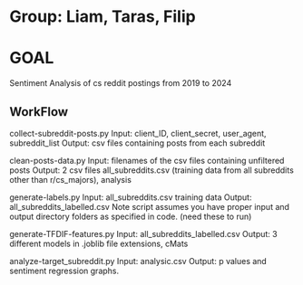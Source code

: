 # Group: Liam, Taras, Filip

# GOAL
Sentiment Analysis of cs reddit postings from 2019 to 2024

## WorkFlow

collect-subreddit-posts.py
Input: client_ID, client_secret, user_agent, subreddit_list
Output: csv files containing posts from each subreddit

clean-posts-data.py
Input: filenames of the csv files containing unfiltered posts
Output: 2 csv files
all_subreddits.csv (training data from all subreddits other than r/cs_majors), analysis

generate-labels.py
Input: all_subreddits.csv training data
Output: all_subreddits_labelled.csv
Note script assumes you have proper input and output directory folders as specified in code. (need these to run)

generate-TFDIF-features.py
Input: all_subreddits_labelled.csv
Output: 3 different models in .joblib file extensions, cMats

analyze-target_subreddit.py
Input: analysic.csv
Output: p values and sentiment regression graphs.









